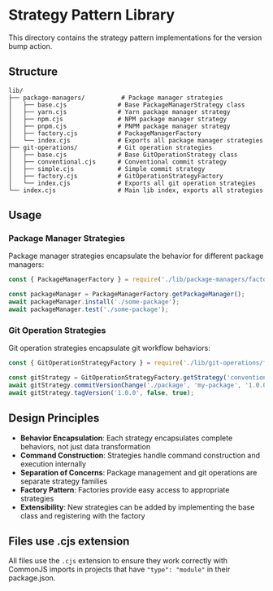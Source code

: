 # Strategy Pattern Library

This directory contains the strategy pattern implementations for the version bump action.

## Structure

```
lib/
├── package-managers/          # Package manager strategies
│   ├── base.cjs              # Base PackageManagerStrategy class
│   ├── yarn.cjs              # Yarn package manager strategy
│   ├── npm.cjs               # NPM package manager strategy  
│   ├── pnpm.cjs              # PNPM package manager strategy
│   ├── factory.cjs           # PackageManagerFactory
│   └── index.cjs             # Exports all package manager strategies
├── git-operations/           # Git operation strategies
│   ├── base.cjs              # Base GitOperationStrategy class
│   ├── conventional.cjs      # Conventional commit strategy
│   ├── simple.cjs            # Simple commit strategy
│   ├── factory.cjs           # GitOperationStrategyFactory
│   └── index.cjs             # Exports all git operation strategies
└── index.cjs                 # Main lib index, exports all strategies
```

## Usage

### Package Manager Strategies

Package manager strategies encapsulate the behavior for different package managers:

```javascript
const { PackageManagerFactory } = require('./lib/package-managers/factory.cjs');

const packageManager = PackageManagerFactory.getPackageManager();
await packageManager.install('./some-package');
await packageManager.test('./some-package');
```

### Git Operation Strategies

Git operation strategies encapsulate git workflow behaviors:

```javascript
const { GitOperationStrategyFactory } = require('./lib/git-operations/factory.cjs');

const gitStrategy = GitOperationStrategyFactory.getStrategy('conventional');
await gitStrategy.commitVersionChange('./package', 'my-package', '1.0.0', 'patch', template);
await gitStrategy.tagVersion('1.0.0', false, true);
```

## Design Principles

- **Behavior Encapsulation**: Each strategy encapsulates complete behaviors, not just data transformation
- **Command Construction**: Strategies handle command construction and execution internally
- **Separation of Concerns**: Package management and git operations are separate strategy families
- **Factory Pattern**: Factories provide easy access to appropriate strategies
- **Extensibility**: New strategies can be added by implementing the base class and registering with the factory

## Files use .cjs extension

All files use the `.cjs` extension to ensure they work correctly with CommonJS imports in projects that have `"type": "module"` in their package.json.